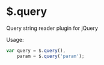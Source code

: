 $.query
=======
Query string reader plugin for jQuery

Usage:
```js
var query = $.query(),
    param = $.query('param');
```
